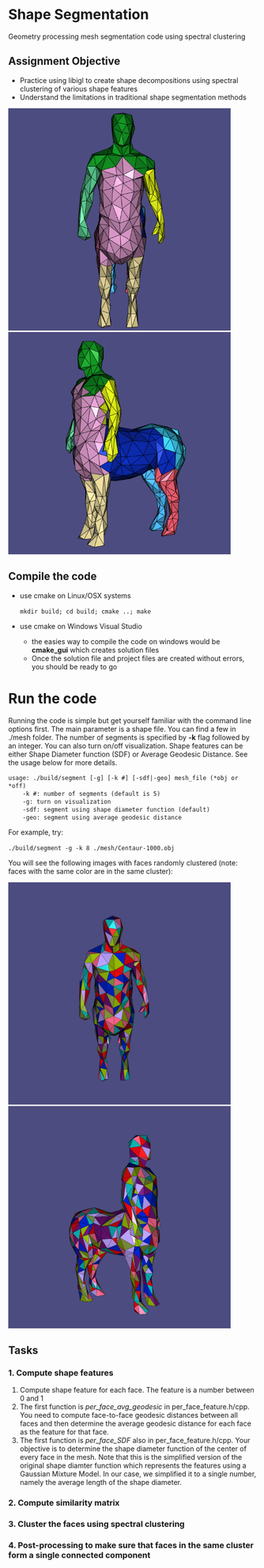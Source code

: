 # Shape Segmentation

Geometry processing mesh segmentation code using spectral clustering 

## Assignment Objective

- Practice using libigl to create shape decompositions using spectral clustering of various shape features
- Understand the limitations in traditional shape segmentation methods

<img src="imgs/seg-10-front.png" width=450/><img src="imgs/seg-10-side.png" width=450/>

## Compile the code 

- use cmake on Linux/OSX systems 

  `mkdir build; cd build; cmake ..; make`

- use cmake on Windows Visual Studio
  - the easies way to compile the code on windows would be **cmake_gui** which creates solution files
  - Once the solution file and project files are created without errors, you should be ready to go
  
#  Run the code

Running the code is simple but get yourself familiar with the command line options first. 
The main parameter is a shape file. You can find a few in ./mesh folder. 
The number of segments is specified by **-k** flag followed by an integer. 
You can also turn on/off visualization. Shape features can be either Shape Diameter function (SDF) or Average Geodesic Distance. 
See the usage below for more details. 

```
usage: ./build/segment [-g] [-k #] [-sdf|-geo] mesh_file (*obj or *off)
    -k #: number of segments (default is 5)
    -g: turn on visualization
    -sdf: segment using shape diameter function (default)
    -geo: segment using average geodesic distance
```

For example, try:

  `./build/segment -g -k 8 ./mesh/Centaur-1000.obj`

You will see the following images with faces randomly clustered (note: faces with the same color are in the same cluster): 

<img src="imgs/seg-random-front.png" width=450/><img src="imgs/seg-random-side.png" width=450/>


## Tasks

### 1. Compute shape features
  1. Compute shape feature for each face. The feature is a number between 0 and 1
  2. The first function is _per_face_avg_geodesic_ in per_face_feature.h/cpp. You need to compute face-to-face geodesic distances between all faces and then determine the average geodesic distance for each face as the feature for that face.
  3. The first function is _per_face_SDF_ also in per_face_feature.h/cpp. Your objective is to determine the shape diameter function of the center of every face in the mesh. Note that this is the simplified version of the original shape diamter function which represents the features using a Gaussian Mixture Model. In our case, we simplified it to a single number, namely the average length of the shape diameter. 

### 2. Compute similarity matrix


### 3. Cluster the faces using spectral clustering

### 4. Post-processing to make sure that faces in the same cluster form a single connected component

